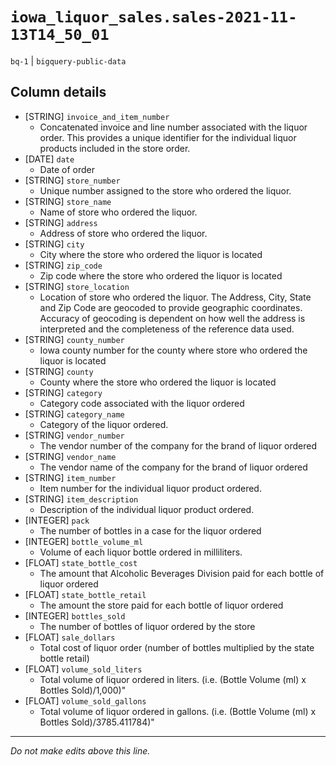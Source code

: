 # `iowa_liquor_sales.sales-2021-11-13T14_50_01`
`bq-1` | `bigquery-public-data`

## Column details
* [STRING]    `invoice_and_item_number`
  - Concatenated invoice and line number associated with the liquor order. This provides a unique identifier for the individual liquor products included in the store order.
* [DATE]      `date`
  - Date of order
* [STRING]    `store_number`
  - Unique number assigned to the store who ordered the liquor.
* [STRING]    `store_name`
  - Name of store who ordered the liquor.
* [STRING]    `address`
  - Address of store who ordered the liquor.
* [STRING]    `city`
  - City where the store who ordered the liquor is located
* [STRING]    `zip_code`
  - Zip code where the store who ordered the liquor is located
* [STRING]    `store_location`
  - Location of store who ordered the liquor. The Address, City, State and Zip Code are geocoded to provide geographic coordinates. Accuracy of geocoding is dependent on how well the address is interpreted and the completeness of the reference data used.
* [STRING]    `county_number`
  - Iowa county number for the county where store who ordered the liquor is located
* [STRING]    `county`
  - County where the store who ordered the liquor is located
* [STRING]    `category`
  - Category code associated with the liquor ordered
* [STRING]    `category_name`
  - Category of the liquor ordered.
* [STRING]    `vendor_number`
  - The vendor number of the company for the brand of liquor ordered
* [STRING]    `vendor_name`
  - The vendor name of the company for the brand of liquor ordered
* [STRING]    `item_number`
  - Item number for the individual liquor product ordered.
* [STRING]    `item_description`
  - Description of the individual liquor product ordered.
* [INTEGER]   `pack`
  - The number of bottles in a case for the liquor ordered
* [INTEGER]   `bottle_volume_ml`
  - Volume of each liquor bottle ordered in milliliters.
* [FLOAT]     `state_bottle_cost`
  - The amount that Alcoholic Beverages Division paid for each bottle of liquor ordered
* [FLOAT]     `state_bottle_retail`
  - The amount the store paid for each bottle of liquor ordered
* [INTEGER]   `bottles_sold`
  - The number of bottles of liquor ordered by the store
* [FLOAT]     `sale_dollars`
  - Total cost of liquor order (number of bottles multiplied by the state bottle retail)
* [FLOAT]     `volume_sold_liters`
  - Total volume of liquor ordered in liters. (i.e. (Bottle Volume (ml) x Bottles Sold)/1,000)"
* [FLOAT]     `volume_sold_gallons`
  - Total volume of liquor ordered in gallons. (i.e. (Bottle Volume (ml) x Bottles Sold)/3785.411784)"

-------------------------------------------------------------------------------
*Do not make edits above this line.*
